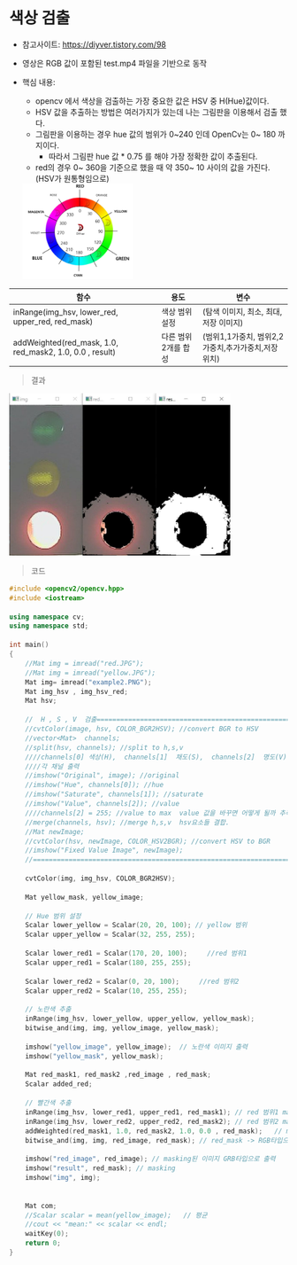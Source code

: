 # 색상 검출

- 참고사이트: https://diyver.tistory.com/98
- 영상은 RGB 값이 포함된 test.mp4 파일을 기반으로 동작

- 핵심 내용:
    - opencv 에서 색상을 검출하는 가장 중요한 값은 HSV 중 H(Hue)값이다.
    - HSV 값을 추출하는 방법은 여러가지가 있는데 나는 그림판을 이용해서 검출 했다.
    - 그림판을 이용하는 경우 hue 값의 범위가 0~240 인데 OpenCv는 0~ 180 까지이다.
        - 따라서 그림판 hue 값 * 0.75 를 해야 가장 정확한 값이 추출된다.
    - red의 경우 0~ 360을 기준으로 했을 때 약 350~ 10 사이의 값을 가진다. (HSV가 원통형임으로) <br>
    <img src = "./img/hue.JPG" width = 200>

|함수|용도 |변수|
|---|---|---|
|inRange(img_hsv, lower_red, upper_red, red_mask)|색상 범위 설정|(탐색 이미지, 최소, 최대, 저장 이미지)|
|addWeighted(red_mask, 1.0, red_mask2, 1.0, 0.0 , result)|다른 범위 2개를 합성|(범위1,1가중치, 범위2,2가중치,추가가중치,저장위치)|

> 결과 <br>

<img src = "./img/result.JPG" width = 400>

> 코드
```C++
#include <opencv2/opencv.hpp>
#include <iostream>

using namespace cv;
using namespace std;

int main()
{
	//Mat img = imread("red.JPG");
	//Mat img = imread("yellow.JPG");
	Mat img= imread("example2.PNG");
	Mat img_hsv , img_hsv_red;
	Mat hsv;

	//  H , S , V  검출======================================================
	//cvtColor(image, hsv, COLOR_BGR2HSV); //convert BGR to HSV
	//vector<Mat>  channels;
	//split(hsv, channels); //split to h,s,v
	////channels[0] 색상(H),  channels[1]  채도(S),  channels[2]  명도(V)
	////각 채널 출력
	//imshow("Original", image); //original
	//imshow("Hue", channels[0]); //hue
	//imshow("Saturate", channels[1]); //saturate
	//imshow("Value", channels[2]); //value
	////channels[2] = 255; //value to max  value 값을 바꾸면 어떻게 될까 추측
	//merge(channels, hsv); //merge h,s,v  hsv요소들 결합. 
	//Mat newImage;
	//cvtColor(hsv, newImage, COLOR_HSV2BGR); //convert HSV to BGR
	//imshow("Fixed Value Image", newImage);
	//=========================================================================

	cvtColor(img, img_hsv, COLOR_BGR2HSV);

	Mat yellow_mask, yellow_image;

	// Hue 범위 설정
	Scalar lower_yellow = Scalar(20, 20, 100); // yellow 범위
	Scalar upper_yellow = Scalar(32, 255, 255);

	Scalar lower_red1 = Scalar(170, 20, 100);     //red 범위1
	Scalar upper_red1 = Scalar(180, 255, 255);

	Scalar lower_red2 = Scalar(0, 20, 100);     //red 범위2
	Scalar upper_red2 = Scalar(10, 255, 255);

	// 노란색 추출
	inRange(img_hsv, lower_yellow, upper_yellow, yellow_mask);
	bitwise_and(img, img, yellow_image, yellow_mask);

	imshow("yellow_image", yellow_image);  // 노란색 이미지 출력
	imshow("yellow_mask", yellow_mask);

	Mat red_mask1, red_mask2 ,red_image , red_mask; 
	Scalar added_red;

	// 빨간색 추출
	inRange(img_hsv, lower_red1, upper_red1, red_mask1); // red 범위1 mask1 생성
	inRange(img_hsv, lower_red2, upper_red2, red_mask2); // red 범위2 mask2 생성
	addWeighted(red_mask1, 1.0, red_mask2, 1.0, 0.0 , red_mask);   // mask1 + mask2 = red_mask
	bitwise_and(img, img, red_image, red_mask); // red_mask -> RGB타입으로 출력.

	imshow("red_image", red_image); // masking된 이미지 GRB타입으로 출력
	imshow("result", red_mask); // masking
	imshow("img", img);


	Mat com;
	//Scalar scalar = mean(yellow_image);   // 평균
	//cout << "mean:" << scalar << endl;
	waitKey(0);
    return 0;
}
```
